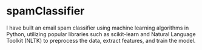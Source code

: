 # spamClassifier
I have built an email spam classifier using machine learning algorithms in Python, utilizing popular libraries such as scikit-learn and Natural Language Toolkit (NLTK) to preprocess the data, extract features, and train the model.
